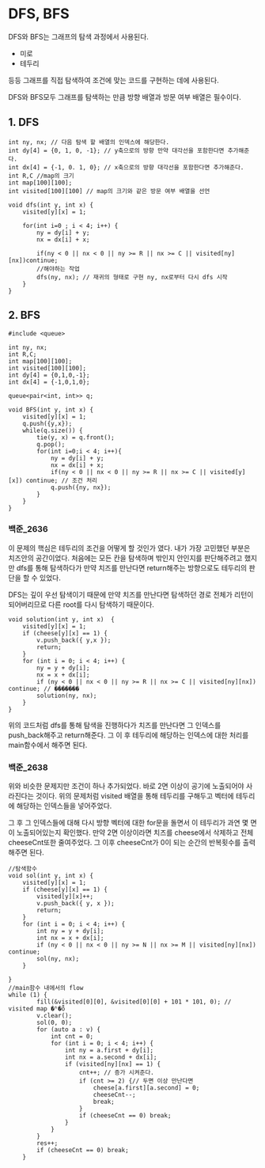 # DFS, BFS

DFS와 BFS는 그래프의 탐색 과정에서 사용된다. 
- 미로
- 테두리 

등등 그래프를 직접 탐색하여 조건에 맞는 코드를 구현하는 데에 사용된다. 

DFS와 BFS모두 그래프를 탐색하는 만큼 방향 배열과 방문 여부 배열은 필수이다. 

## 1. DFS
```
int ny, nx; // 다음 탐색 할 배열의 인덱스에 해당한다.
int dy[4] = {0, 1, 0, -1}; // y축으로의 방향 만약 대각선을 포함한다면 추가해준다.
int dx[4] = {-1, 0. 1, 0}; // x축으로의 방향 대각선을 포함한다면 추가해준다. 
int R,C //map의 크기
int map[100][100];  
int visited[100][100] // map의 크기와 같은 방문 여부 배열을 선언

void dfs(int y, int x) {
    visited[y][x] = 1;

    for(int i=0 ; i < 4; i++) {
        ny = dy[i] + y;
        nx = dx[i] + x;
        
        if(ny < 0 || nx < 0 || ny >= R || nx >= C || visited[ny][nx])continue;
        //해야하는 작업
        dfs(ny, nx); // 재귀의 형태로 구현 ny, nx로부터 다시 dfs 시작
    }
}
```

## 2. BFS
```
#include <queue>

int ny, nx;
int R,C;
int map[100][100];
int visited[100][100];
int dy[4] = {0,1,0,-1};
int dx[4] = {-1,0,1,0};

queue<pair<int, int>> q;

void BFS(int y, int x) {
    visited[y][x] = 1;
    q.push({y,x});
    while(q.size()) {
        tie(y, x) = q.front();
        q.pop();
        for(int i=0;i < 4; i++){
            ny = dy[i] + y;
            nx = dx[i] + x;
            if(ny < 0 || nx < 0 || ny >= R || nx >= C || visited[y][x]) continue; // 조건 처리
            q.push({ny, nx});
        }
    }
}
```

### 백준_2636

이 문제의 핵심은 테두리의 조건을 어떻게 할 것인가 였다. 
내가 가장 고민했던 부분은 치즈안의 공간이었다. 처음에는 모든 칸을 탐색하며 밖인지 안인지를 판단해주려고 했지만 dfs를 통해 탐색하다가 만약 치즈를 만난다면 return해주는 방향으로도 테두리의 판단을 할 수 있었다. 

DFS는 깊이 우선 탐색이기 때문에 만약 치즈를 만난다면 탐색하던 경로 전체가 리턴이 되어버리므로 다른 root를 다시 탐색하기 때문이다. 

```
void solution(int y, int x)  {
	visited[y][x] = 1;
	if (cheese[y][x] == 1) {
		v.push_back({ y,x });
		return;
	}
	for (int i = 0; i < 4; i++) {
		ny = y + dy[i];
		nx = x + dx[i];
		if (ny < 0 || nx < 0 || ny >= R || nx >= C || visited[ny][nx]) continue; // �������
		solution(ny, nx);
	}
}
```
위의 코드처럼 dfs를 통해 탐색을 진행하다가 치즈를 만난다면 그 인덱스를 push_back해주고 return해준다. 그 이 후 테두리에 해당하는 인덱스에 대한 처리를 main함수에서 해주면 된다. 

### 백준_2638

위와 비슷한 문제지만 조건이 하나 추가되었다. 
바로 2면 이상이 공기에 노출되어야 사라진다는 것이다. 
위의 문제처럼 visited 배열을 통해 테두리를 구해두고 벡터에 테두리에 해당하는 인덱스들을 넣어주었다. 

그 후 그 인덱스들에 대해 다시 방향 벡터에 대한 for문을 돌면서 이 테두리가 과연 몇 면이 노출되어있는지 확인했다. 만약 2면 이상이라면 치즈를 cheese에서 삭제하고 전체 cheeseCnt또한 줄여주었다. 그 이후 cheeseCnt가 0이 되는 순간의 반복횟수를 출력해주면 된다. 
```
//탐색함수
void sol(int y, int x) {
	visited[y][x] = 1;
	if (cheese[y][x] == 1) {
		visited[y][x]++;
		v.push_back({ y, x });
		return;
	}
	for (int i = 0; i < 4; i++) {
		int ny = y + dy[i];
		int nx = x + dx[i];
		if (ny < 0 || nx < 0 || ny >= N || nx >= M || visited[ny][nx]) continue;
		sol(ny, nx);
	}

}
//main함수 내에서의 flow 
while (1) {
		fill(&visited[0][0], &visited[0][0] + 101 * 101, 0); // visited map �ʱ�ȭ
		v.clear();
		sol(0, 0);
		for (auto a : v) {
			int cnt = 0;
			for (int i = 0; i < 4; i++) {
				int ny = a.first + dy[i];
				int nx = a.second + dx[i];
				if (visited[ny][nx] == 1) {
					cnt++; // 증가 시켜준다. 
					if (cnt >= 2) {// 두면 이상 만난다면 
						cheese[a.first][a.second] = 0;
						cheeseCnt--;
						break;
					}
					if (cheeseCnt == 0) break;
				}
			}
		}
		res++;
		if (cheeseCnt == 0) break;
	}	

```